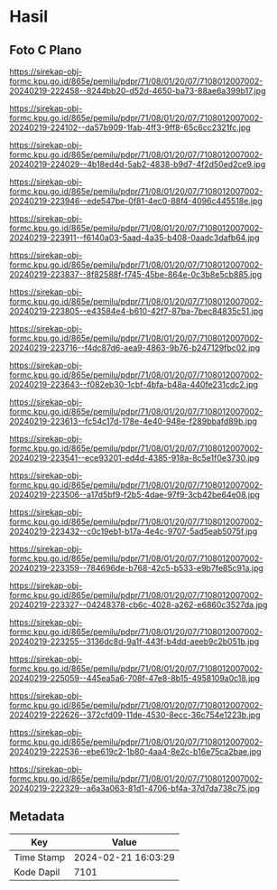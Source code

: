 # Hasil

## Foto C Plano

https://sirekap-obj-formc.kpu.go.id/865e/pemilu/pdpr/71/08/01/20/07/7108012007002-20240219-222458--8244bb20-d52d-4650-ba73-88ae6a399b17.jpg

https://sirekap-obj-formc.kpu.go.id/865e/pemilu/pdpr/71/08/01/20/07/7108012007002-20240219-224102--da57b909-1fab-4ff3-9ff8-65c6cc2321fc.jpg

https://sirekap-obj-formc.kpu.go.id/865e/pemilu/pdpr/71/08/01/20/07/7108012007002-20240219-224029--4b18ed4d-5ab2-4838-b9d7-4f2d50ed2ce9.jpg

https://sirekap-obj-formc.kpu.go.id/865e/pemilu/pdpr/71/08/01/20/07/7108012007002-20240219-223946--ede547be-0f81-4ec0-88f4-4096c445518e.jpg

https://sirekap-obj-formc.kpu.go.id/865e/pemilu/pdpr/71/08/01/20/07/7108012007002-20240219-223911--f6140a03-5aad-4a35-b408-0aadc3dafb64.jpg

https://sirekap-obj-formc.kpu.go.id/865e/pemilu/pdpr/71/08/01/20/07/7108012007002-20240219-223837--8f82588f-f745-45be-864e-0c3b8e5cb885.jpg

https://sirekap-obj-formc.kpu.go.id/865e/pemilu/pdpr/71/08/01/20/07/7108012007002-20240219-223805--e43584e4-b610-42f7-87ba-7bec84835c51.jpg

https://sirekap-obj-formc.kpu.go.id/865e/pemilu/pdpr/71/08/01/20/07/7108012007002-20240219-223716--f4dc87d6-aea9-4863-9b76-b247129fbc02.jpg

https://sirekap-obj-formc.kpu.go.id/865e/pemilu/pdpr/71/08/01/20/07/7108012007002-20240219-223643--f082eb30-1cbf-4bfa-b48a-440fe231cdc2.jpg

https://sirekap-obj-formc.kpu.go.id/865e/pemilu/pdpr/71/08/01/20/07/7108012007002-20240219-223613--fc54c17d-178e-4e40-948e-f289bbafd89b.jpg

https://sirekap-obj-formc.kpu.go.id/865e/pemilu/pdpr/71/08/01/20/07/7108012007002-20240219-223541--ece93201-ed4d-4385-918a-8c5e1f0e3730.jpg

https://sirekap-obj-formc.kpu.go.id/865e/pemilu/pdpr/71/08/01/20/07/7108012007002-20240219-223506--a17d5bf9-f2b5-4dae-97f9-3cb42be64e08.jpg

https://sirekap-obj-formc.kpu.go.id/865e/pemilu/pdpr/71/08/01/20/07/7108012007002-20240219-223432--c0c19eb1-b17a-4e4c-9707-5ad5eab5075f.jpg

https://sirekap-obj-formc.kpu.go.id/865e/pemilu/pdpr/71/08/01/20/07/7108012007002-20240219-223359--784696de-b768-42c5-b533-e9b7fe85c91a.jpg

https://sirekap-obj-formc.kpu.go.id/865e/pemilu/pdpr/71/08/01/20/07/7108012007002-20240219-223327--04248378-cb6c-4028-a262-e6860c3527da.jpg

https://sirekap-obj-formc.kpu.go.id/865e/pemilu/pdpr/71/08/01/20/07/7108012007002-20240219-223255--3136dc8d-9a1f-443f-b4dd-aeeb9c2b051b.jpg

https://sirekap-obj-formc.kpu.go.id/865e/pemilu/pdpr/71/08/01/20/07/7108012007002-20240219-225059--445ea5a6-708f-47e8-8b15-4958109a0c18.jpg

https://sirekap-obj-formc.kpu.go.id/865e/pemilu/pdpr/71/08/01/20/07/7108012007002-20240219-222626--372cfd09-11de-4530-8ecc-36c754e1223b.jpg

https://sirekap-obj-formc.kpu.go.id/865e/pemilu/pdpr/71/08/01/20/07/7108012007002-20240219-222536--ebe619c2-1b80-4aa4-8e2c-b16e75ca2bae.jpg

https://sirekap-obj-formc.kpu.go.id/865e/pemilu/pdpr/71/08/01/20/07/7108012007002-20240219-222329--a6a3a063-81d1-4706-bf4a-37d7da738c75.jpg


## Metadata

| Key        | Value               |
| ---------- | ------------------- |
| Time Stamp | 2024-02-21 16:03:29 |
| Kode Dapil | 7101                |



